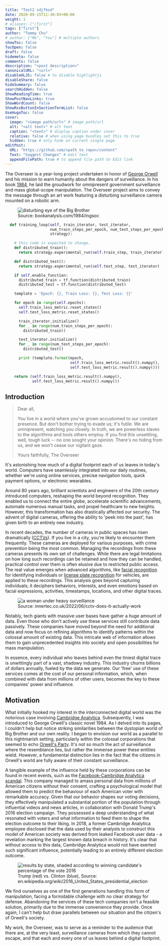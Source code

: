 ```yaml
---
title: "Test2 sdjfksd"
date: 2020-09-15T11:30:03+00:00
weight: 1
# aliases: ["/first"]
tags: ["first"]
author: "Tommy Chu"
# author: ["Me", "You"] # multiple authors
showToc: false
TocOpen: false
draft: false
hidemeta: false
comments: false
description: "<post description>"
canonicalURL: "<url>"
disableHLJS: false # to disable highlightjs
disableShare: false
hideSummary: false
searchHidden: false
ShowReadingTime: true
ShowPostNavLinks: true
ShowWordCount: false
ShowRssButtonInSectionTermList: false
UseHugoToc: false
cover:
  image: "<image path/url>" # image path/url
  alt: "<alt text>" # alt text
  caption: "<text>" # display caption under cover
  relative: false # when using page bundles set this to true
  hidden: true # only hide on current single page
editPost:
  URL: "https://github.com/<path_to_repo>/content"
  Text: "Suggest Changes" # edit text
  appendFilePath: true # to append file path to Edit link
---
```


The Overseer is a year-long project undertaken in honor of [George Orwell](https://en.wikipedia.org/wiki/George_Orwell) and his mission to warn humanity about the dangers of surveillance. In his book [1984](https://en.wikipedia.org/wiki/Nineteen_Eighty-Four), he laid the groudwork for omnipresent government surveillance and mass global-scope manipulation. The Overseer project aims to convey the message through an art work featuring a disturbing surveillance camera mounted on a robotic arm.

<figure>
  <img src="{{ '/images/posts/overseer/1984-orwell.png' | relative_url }}" alt="disturbing eye of the Big Brother">
  <figcaption>Source: bookanalysis.com/1984/ingsoc</figcaption>
</figure>

```py
  def training_loop(self, train_iterator, test_iterator,
                    num_train_steps_per_epoch, num_test_steps_per_epoch,
                    strategy):

    # this code is expected to change.
    def distributed_train():
      return strategy.experimental_run(self.train_step, train_iterator)

    def distributed_test():
      return strategy.experimental_run(self.test_step, test_iterator)

    if self.enable_function:
      distributed_train = tf.function(distributed_train)
      distributed_test = tf.function(distributed_test)

    template = 'Epoch: {}, Train Loss: {}, Test Loss: {}'

    for epoch in range(self.epochs):
      self.train_loss_metric.reset_states()
      self.test_loss_metric.reset_states()

      train_iterator.initialize()
      for _ in range(num_train_steps_per_epoch):
        distributed_train()

      test_iterator.initialize()
      for _ in range(num_test_steps_per_epoch):
        distributed_test()

      print (template.format(epoch,
                             self.train_loss_metric.result().numpy(),
                             self.test_loss_metric.result().numpy()))

    return (self.train_loss_metric.result().numpy(),
            self.test_loss_metric.result().numpy())

```

## Introduction

> Dear all,
>
> You live in a world where you've grown accustomed to our constant presence. But don't bother trying to evade us; it's futile. We are omnipresent, watching you closely. In truth, we are powerless slaves to the algorithms and tools others employ. If you find this unsettling, well, tough luck -- no one sought your opinion. There's no hiding from us, and we won't cease our vigilant gaze.
>
> Yours faithfully, The Overseer

It's astonishing how much of a digital footprint each of us leaves in today's world. Computers have seamlessly integrated into our daily routines, whether we're using online services, precise navigation tools, quick payment options, or electronic wearables.

Around 80 years ago, brilliant scientists and engineers of the 20th century introduced computers, reshaping the world beyond recognition. They enabled us to connect the entire globe, accelerate scientific advancements, automate numerous manual tasks, and propel healthcare to new heights. However, this transformation has also drastically affected our security. The advent of digital cameras, offering the ability to 'peek into the past', has given birth to an entirely new industry.

In recent decades, the number of cameras in public spaces has risen dramatically ([CCTVs](https://en.wikipedia.org/wiki/Closed-circuit_television)). If you live in a city, you're likely to encounter them frequently. These cameras are deployed for various purposes, with crime prevention being the most common. Managing the recordings from these cameras presents its own set of challenges. While there are legal limitations on how long such recordings can be retained and how they can be handled, practical control over them is often elusive due to restricted public access. The real value emerges when advanced algorithms, like [facial recognition](https://en.wikipedia.org/wiki/Facial_recognition_system) for identifying individuals or [license plate recognition](https://en.wikipedia.org/wiki/Automatic_number-plate_recognition) for vehicles, are applied to these recordings. This analysis goes beyond capturing individuals; it deciphers behaviors, interests, and even emotions based on facial expressions, activities, timestamps, locations, and other digital traces.

<figure>
  <img src="{{ '/images/posts/overseer/observed.png' | relative_url }}" alt="a woman under heavy surveillance">
  <figcaption>Source: innertec.co.uk/2022/06/cctv-does-it-actually-work</figcaption>
</figure>

Notably, tech giants with massive user bases have gather a huge amount of data. Even those who don't actively use these services still contribute data passively. These companies have moved beyond the need for additional data and now focus on refining algorithms to identify patterns within the colossal amount of existing data. This intricate web of information allows them to gain unprecedented insights into society and open possibilities for mass manipulation.

In essence, every individual who leaves behind even the tiniest digital trace is unwittingly part of a vast, shadowy industry. This industry churns billions of dollars annually, fueled by the data we generate. Our 'free' use of these services comes at the cost of our personal information, which, when combined with data from millions of other users, becomes the key to these companies' power and influence.

## Motivation

What initially hooked my interest in the interconnected digital world was the notorious case involving [Cambridge Analytica](https://en.wikipedia.org/wiki/Cambridge_Analytica). Subsequently, I was introduced to George Orwell's classic novel 1984. As I delved into its pages, I couldn't help but notice striking similarities between the dystopian world of Big Brother and our own reality. I began to envision our world as a parallel to this nightmarish setting, particularly within the colossal corporations that seemed to echo [Orwell's Party](https://en.wikipedia.org/wiki/Political_geography_of_Nineteen_Eighty-Four). It's not so much the act of surveillance where the resemblance lies, but rather the immense power these entities wield. However, a fundamental distinction lies in the fact that the citizens in Orwell's world are fully aware of their constant surveillance.

A tangible example of the influence held by these corporations can be found in recent events, such as the [Facebook-Cambridge Analytica scandal](https://en.wikipedia.org/wiki/Facebook%E2%80%93Cambridge_Analytica_data_scandal). This company managed to amass personal data from millions of American citizens without their consent, crafting a psychological model that allowed them to predict the behaviour of each American voter with remarkable accuracy. Given that our behavior shapes our voting decisions, they effectively manipulated a substantial portion of the population through influential videos and news articles, in collaboration with Donald Trump's 2016 election campaign. They possessed a deep understanding of what resonated with voters and what information to feed them to shape the election outcome to their liking. In 2018, a former Cambridge Analytica employee disclosed that the data used by their analysts to construct this model of American society was derived from leaked Facebook user data - a revelation marking the largest known data breach in history. It's clear that without access to this data, Cambridge Analytica would not have exerted such significant influence, potentially leading to an entirely different election outcome.

<figure>
  <img src="{{ '/images/posts/overseer/usa-2016.png' | relative_url }}" alt="results by state, shaded according to winning candidate's percentage of the vote 2016">
  <figcaption>Trump (red) vs. Clinton (blue), Source: en.wikipedia.org/wiki/2016_United_States_presidential_election</figcaption>
</figure>

We find ourselves as one of the first generations handling this form of manipulation, facing a formidable challenge with no clear strategy for defense. Abandoning the services of these tech companies isn't a feasible solution, primarily due to the immense convenience they provide. Once again, I can't help but draw parallels between our situation and the citizen's of Orwell's society.

My work, the Overseer, was to serve as a reminder to the audience that there are, at the very least, surveillance cameras from which they cannot escape, and that each and every one of us leaves behind a digital footprint.